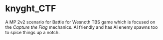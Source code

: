 # knyght_CTF
 A MP 2v2 scenario for Battle for Wesnoth TBS game which is focused on the _Capture the Flag_ mechanics. AI friendly and has AI enemy spawns too to spice things up a notch.

